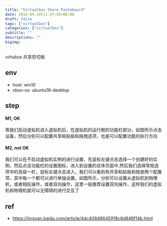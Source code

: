 ```yaml
---
title: "Virtualbox Share Pasteboard"
date: 2018-05-24T11:37:55+08:00
draft: false
tags: ["virtualbox"]
categories: ["virtualbox"]
subtitle: ""
descriptions: ""
bigimg:
---
```


virtubox 共享剪切板

## env

- host: win10 
- vbox-os: ubuntu18-desktop


## step

#### M1, OK

等我们启动虚拟机进入虚拟机后，在虚拟机的运行框的功能栏部分，如图所示点击设备，然后分别可以配置共享粘贴板和拖拽选项，也是可以配置功能的执行方向

#### M2, not OK


我们可以在不启动虚拟机实例的进行设置，先鼠标左键点击选择一个创建好的实例，然后点击功能栏的设置图标，进入到设置的总体页面中,然后我们选择常规选项中的高级一栏，鼠标左键点击进入，我们可以看到有共享粘贴板和拖放两个配置项，其中每一个都可以进行单独设置，如图所示，分别可以设置从虚拟机到物理机，或者相反操作，或者双向操作，这里一般推荐设置双向操作，这样我们的虚拟机和物理机就可以无障碍的进行交互了

## ref 

- https://jingyan.baidu.com/article/4dc40848645918c8d846f14b.html